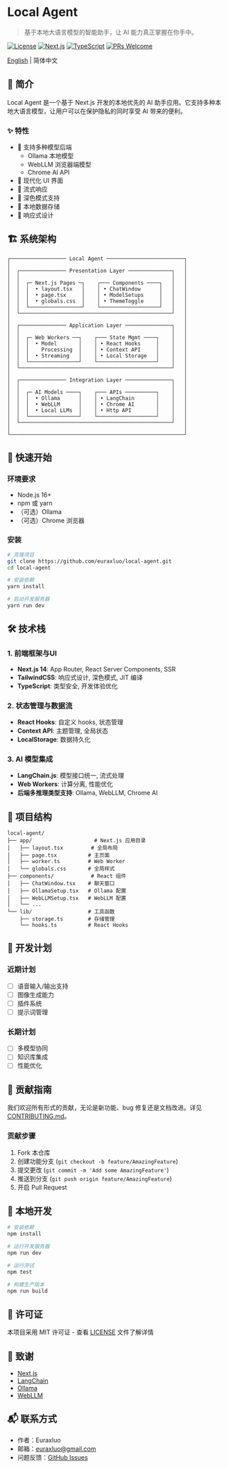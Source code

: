 # Local Agent

> 基于本地大语言模型的智能助手，让 AI 能力真正掌握在你手中。

[![License](https://img.shields.io/badge/license-MIT-blue.svg)](LICENSE)
[![Next.js](https://img.shields.io/badge/Next.js-14-black)](https://nextjs.org/)
[![TypeScript](https://img.shields.io/badge/TypeScript-5.0-blue)](https://www.typescriptlang.org/)
[![PRs Welcome](https://img.shields.io/badge/PRs-welcome-brightgreen.svg)](CONTRIBUTING.md)

[English](./README.md) | 简体中文

## 📖 简介

Local Agent 是一个基于 Next.js 开发的本地优先的 AI 助手应用。它支持多种本地大语言模型，让用户可以在保护隐私的同时享受 AI 带来的便利。

### ✨ 特性

- 🤖 支持多种模型后端
  - Ollama 本地模型
  - WebLLM 浏览器端模型
  - Chrome AI API
- 🌈 现代化 UI 界面
- 🔄 流式响应
- 🌙 深色模式支持
- 💾 本地数据存储
- 📱 响应式设计

## 🏗️ 系统架构

```ascii
┌────────────────── Local Agent ─────────────────────────┐
│                                                        │
│  ┌─────────────── Presentation Layer ──────────────┐   │
│  │                                                 │   │
│  │  ┌─ Next.js Pages ─┐    ┌─── Components ────┐   │   │
│  │  │  • layout.tsx   │    │ • ChatWindow      │   │   │
│  │  │  • page.tsx     │    │ • ModelSetups     │   │   │
│  │  │  • globals.css  │    │ • ThemeToggle     │   │   │
│  │  └─────────────────┘    └───────────────────┘   │   │
│  └─────────────────────────────────────────────────┘   │
│                                                        │
│  ┌─────────────── Application Layer ───────────────┐   │
│  │                                                 │   │
│  │  ┌─ Web Workers ──┐    ┌─── State Mgmt ────┐    │   │
│  │  │  • Model       │    │ • React Hooks     │    │   │
│  │  │    Processing  │    │ • Context API     │    │   │
│  │  │  • Streaming   │    │ • Local Storage   │    │   │
│  │  └────────────────┘    └───────────────────┘    │   │
│  └─────────────────────────────────────────────────┘   │
│                                                        │
│  ┌─────────────── Integration Layer ───────────────┐   │
│  │                                                 │   │
│  │  ┌─ AI Models ────┐    ┌─── APIs ──────────┐    │   │
│  │  │  • Ollama      │    │ • LangChain       │    │   │
│  │  │  • WebLLM      │    │ • Chrome AI       │    │   │
│  │  │  • Local LLMs  │    │ • Http API        │    │   │
│  │  └────────────────┘    └───────────────────┘    │   │
│  └─────────────────────────────────────────────────┘   │
│                                                        │
└────────────────────────────────────────────────────────┘

```

## 🚀 快速开始

### 环境要求

- Node.js 16+
- npm 或 yarn
- （可选）Ollama
- （可选）Chrome 浏览器

### 安装

```bash
# 克隆项目
git clone https://github.com/euraxluo/local-agent.git
cd local-agent

# 安装依赖
yarn install

# 启动开发服务器
yarn run dev
```

## 🛠️ 技术栈

### 1. 前端框架与UI
- **Next.js 14**: App Router, React Server Components, SSR
- **TailwindCSS**: 响应式设计, 深色模式, JIT 编译
- **TypeScript**: 类型安全, 开发体验优化

### 2. 状态管理与数据流
- **React Hooks**: 自定义 hooks, 状态管理
- **Context API**: 主题管理, 全局状态
- **LocalStorage**: 数据持久化

### 3. AI 模型集成
- **LangChain.js**: 模型接口统一, 流式处理
- **Web Workers**: 计算分离, 性能优化
- **后端多推理类型支持**: Ollama, WebLLM, Chrome AI

## 📁 项目结构

```
local-agent/
├── app/                    # Next.js 应用目录
│   ├── layout.tsx         # 全局布局
│   ├── page.tsx          # 主页面
│   ├── worker.ts         # Web Worker
│   └── globals.css       # 全局样式
├── components/            # React 组件
│   ├── ChatWindow.tsx    # 聊天窗口
│   ├── OllamaSetup.tsx   # Ollama 配置
│   ├── WebLLMSetup.tsx   # WebLLM 配置
│   └── ...
└── lib/                  # 工具函数
    ├── storage.ts        # 存储管理
    └── hooks.ts          # React Hooks
```

## 📝 开发计划

### 近期计划
- [ ] 语音输入/输出支持
- [ ] 图像生成能力
- [ ] 插件系统
- [ ] 提示词管理

### 长期计划
- [ ] 多模型协同
- [ ] 知识库集成
- [ ] 性能优化

## 🤝 贡献指南

我们欢迎所有形式的贡献，无论是新功能、bug 修复还是文档改进。详见 [CONTRIBUTING.md](CONTRIBUTING.md)。

### 贡献步骤

1. Fork 本仓库
2. 创建功能分支 (`git checkout -b feature/AmazingFeature`)
3. 提交更改 (`git commit -m 'Add some AmazingFeature'`)
4. 推送到分支 (`git push origin feature/AmazingFeature`)
5. 开启 Pull Request

## 🔧 本地开发

```bash
# 安装依赖
npm install

# 运行开发服务器
npm run dev

# 运行测试
npm test

# 构建生产版本
npm run build
```

## 📄 许可证

本项目采用 MIT 许可证 - 查看 [LICENSE](LICENSE) 文件了解详情

## 🙏 致谢

- [Next.js](https://nextjs.org/)
- [LangChain](https://js.langchain.com/)
- [Ollama](https://ollama.ai/)
- [WebLLM](https://webllm.mlc.ai/)

## 📬 联系方式

- 作者：Euraxluo
- 邮箱：euraxluo@gmail.com
- 问题反馈：[GitHub Issues](https://github.com/username/local-agent/issues)
